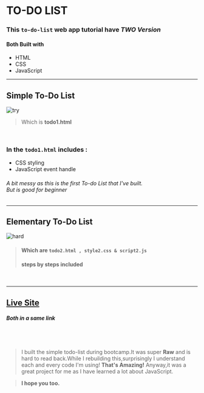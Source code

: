 # TO-DO LIST

### This `to-do-list` web app tutorial have  ***_TWO Version_***
#### Both Built with 
* HTML
* CSS 
* JavaScript
---

## Simple To-Do List


![try](https://user-images.githubusercontent.com/41051826/50634644-5f487b80-0f8a-11e9-94fb-1a02c955b3e8.jpg)

>  Which is **todo1.html**

<br>

### In the `todo1.html` includes :
* CSS styling
* JavaScript event handle

###### A bit messy as this is the first To-do List that I've built. <br> But is good for beginner


----


## Elementary To-Do List

![hard](https://user-images.githubusercontent.com/41051826/50640683-827e2580-0fa0-11e9-96cc-c3f95efa6d17.jpg)


> #### Which are `todo2.html , style2.css & script2.js`
> #### **steps by steps included**

<br>

___


## [Live Site](https://www.google.com)
##### Both in a same link

<br>
<br>

> I built the simple todo-list during bootcamp.It was super **Raw** and is hard to read back.While I rebuilding this,surprisingly I understand each and every code I'm using! **That's Amazing!** Anyway,it was a great project for me as I have learned a lot about JavaScript.

> **I hope you too.**
